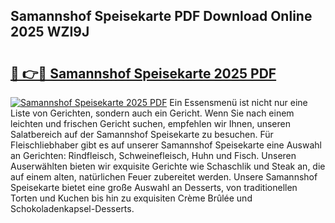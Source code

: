 ## Samannshof Speisekarte PDF Download Online 2025 WZI9J

# <h2><a href="http://gc7gbo4.nevu.top/?p=Samannshof+Speisekarte">🔗 👉🔴 Samannshof Speisekarte 2025 PDF</a></h2>

[![Samannshof Speisekarte 2025 PDF](https://i.imgur.com/dBaPXMq.png)](http://gc7gbo4.nevu.top/?p=Samannshof+Speisekarte)
Ein Essensmenü ist nicht nur eine Liste von Gerichten, sondern auch ein Gericht. Wenn Sie nach einem leichten und frischen Gericht suchen, empfehlen wir Ihnen, unseren Salatbereich auf der Samannshof Speisekarte zu besuchen. Für Fleischliebhaber gibt es auf unserer Samannshof Speisekarte eine Auswahl an Gerichten: Rindfleisch, Schweinefleisch, Huhn und Fisch. Unseren Auserwählten bieten wir exquisite Gerichte wie Schaschlik und Steak an, die auf einem alten, natürlichen Feuer zubereitet werden. Unsere Samannshof Speisekarte bietet eine große Auswahl an Desserts, von traditionellen Torten und Kuchen bis hin zu exquisiten Crème Brûlée und Schokoladenkapsel-Desserts.
